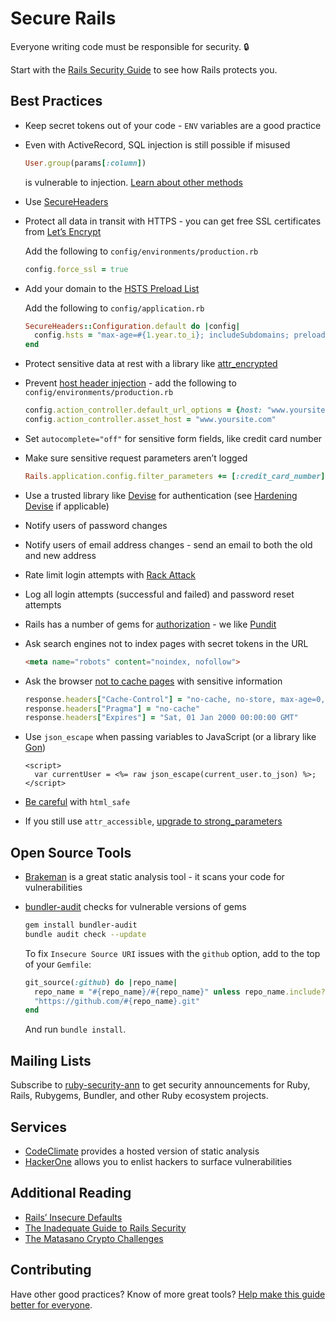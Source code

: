 # Secure Rails

Everyone writing code must be responsible for security. :lock:

Start with the [Rails Security Guide](http://guides.rubyonrails.org/security.html) to see how Rails protects you.

## Best Practices

- Keep secret tokens out of your code - `ENV` variables are a good practice

- Even with ActiveRecord, SQL injection is still possible if misused

  ```ruby
  User.group(params[:column])
  ```

  is vulnerable to injection. [Learn about other methods](http://rails-sqli.org)

- Use [SecureHeaders](https://github.com/twitter/secureheaders)

- Protect all data in transit with HTTPS - you can get free SSL certificates from [Let’s Encrypt](https://letsencrypt.org/)

  Add the following to `config/environments/production.rb`

  ```ruby
  config.force_ssl = true
  ```

- Add your domain to the [HSTS Preload List](https://hstspreload.org/)

  Add the following to `config/application.rb`

  ```ruby
  SecureHeaders::Configuration.default do |config|
    config.hsts = "max-age=#{1.year.to_i}; includeSubdomains; preload"
  end
  ```

- Protect sensitive data at rest with a library like [attr_encrypted](https://github.com/attr-encrypted/attr_encrypted)

- Prevent [host header injection](http://carlos.bueno.org/2008/06/host-header-injection.html) - add the following to `config/environments/production.rb`

  ```ruby
  config.action_controller.default_url_options = {host: "www.yoursite.com"}
  config.action_controller.asset_host = "www.yoursite.com"
  ```

- Set `autocomplete="off"` for sensitive form fields, like credit card number

- Make sure sensitive request parameters aren’t logged

  ```ruby
  Rails.application.config.filter_parameters += [:credit_card_number]
  ```

- Use a trusted library like [Devise](https://github.com/plataformatec/devise) for authentication (see [Hardening Devise](https://github.com/ankane/shorts/blob/master/Hardening-Devise.md) if applicable)

- Notify users of password changes

- Notify users of email address changes - send an email to both the old and new address

- Rate limit login attempts with [Rack Attack](https://github.com/kickstarter/rack-attack)

- Log all login attempts (successful and failed) and password reset attempts

- Rails has a number of gems for [authorization](https://www.ruby-toolbox.com/categories/rails_authorization) - we like [Pundit](https://github.com/elabs/pundit)

- Ask search engines not to index pages with secret tokens in the URL

  ```html
  <meta name="robots" content="noindex, nofollow">
  ```

- Ask the browser [not to cache pages](http://stackoverflow.com/a/748646) with sensitive information

  ```ruby
  response.headers["Cache-Control"] = "no-cache, no-store, max-age=0, must-revalidate"
  response.headers["Pragma"] = "no-cache"
  response.headers["Expires"] = "Sat, 01 Jan 2000 00:00:00 GMT"
  ```

- Use `json_escape` when passing variables to JavaScript (or a library like [Gon](https://github.com/gazay/gon))

  ```erb
  <script>
    var currentUser = <%= raw json_escape(current_user.to_json) %>;
  </script>
  ```

- [Be careful](https://product.reverb.com/2015/08/29/stay-safe-while-using-html_safe-in-rails/) with `html_safe`

- If you still use `attr_accessible`, [upgrade to strong_parameters](https://github.com/ankane/shorts/blob/master/Strong-Parameters.md)

## Open Source Tools

- [Brakeman](https://github.com/presidentbeef/brakeman) is a great static analysis tool - it scans your code for vulnerabilities
- [bundler-audit](https://github.com/rubysec/bundler-audit) checks for vulnerable versions of gems

  ```sh
  gem install bundler-audit
  bundle audit check --update
  ```

  To fix `Insecure Source URI` issues with the `github` option, add to the top of your `Gemfile`:

  ```ruby
  git_source(:github) do |repo_name|
    repo_name = "#{repo_name}/#{repo_name}" unless repo_name.include?("/")
    "https://github.com/#{repo_name}.git"
  end
  ```

  And run `bundle install`.

## Mailing Lists

Subscribe to [ruby-security-ann](https://groups.google.com/forum/#!forum/ruby-security-ann) to get security announcements for Ruby, Rails, Rubygems, Bundler, and other Ruby ecosystem projects.

## Services

- [CodeClimate](https://codeclimate.com/) provides a hosted version of static analysis
- [HackerOne](https://hackerone.com/) allows you to enlist hackers to surface vulnerabilities

## Additional Reading

- [Rails’ Insecure Defaults](http://blog.codeclimate.com/blog/2013/03/27/rails-insecure-defaults/)
- [The Inadequate Guide to Rails Security](http://blog.honeybadger.io/ruby-security-tutorial-and-rails-security-guide/)
- [The Matasano Crypto Challenges](http://cryptopals.com/)

## Contributing

Have other good practices? Know of more great tools? [Help make this guide better for everyone](https://github.com/ankane/secure_rails/issues/new).
